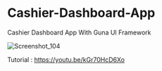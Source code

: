 # Cashier-Dashboard-App
Cashier Dashboard App With Guna UI Framework

![Screenshot_104](https://user-images.githubusercontent.com/61135648/85206187-da564b00-b352-11ea-8dcc-444a537813b4.png)


Tutorial : https://youtu.be/kGr70HcD6Xo
